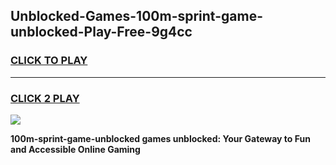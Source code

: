 
## Unblocked-Games-100m-sprint-game-unblocked-Play-Free-9g4cc
<h3>
<a href="https://premium76.site?title=100m-sprint-game-unblocked&ref=22A">CLICK TO PLAY</a></h3>
<hr>

<h3>
<a href="https://premium76.site?title=100m-sprint-game-unblocked&ref=22A">CLICK 2 PLAY</a>
  
</h3>

<a href="https://premium76.site?title=100m-sprint-game-unblocked&ref=22A"><img src="https://clearcache.store/games.png"></a>


**100m-sprint-game-unblocked games unblocked: Your Gateway to Fun and Accessible Online Gaming**
